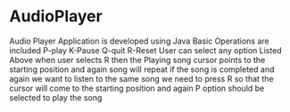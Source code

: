 # AudioPlayer
Audio Player Application is developed using Java
Basic Operations are included
P-play
K-Pause
Q-quit
R-Reset
User can select any option Listed Above
when user selects R then the Playing song cursor points to the starting position and again song will repeat 
if the song is completed and again we want to listen to the same song we need to press R so that the cursor will come to the starting position and again P option should be selected to play the song
